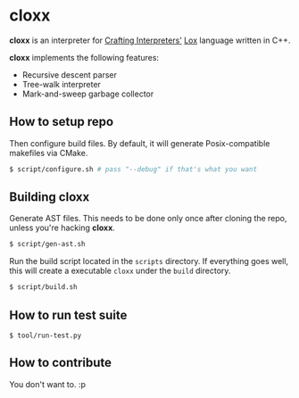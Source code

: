 # cloxx

__cloxx__ is an interpreter for [Crafting Interpreters'](http://www.craftinginterpreters.com/) [Lox](http://www.craftinginterpreters.com/the-lox-language.html) language written in C++.

__cloxx__ implements the following features:
- Recursive descent parser
- Tree-walk interpreter
- Mark-and-sweep garbage collector

## How to setup repo

Then configure build files. By default, it will generate Posix-compatible makefiles via CMake.
```bash
$ script/configure.sh # pass "--debug" if that's what you want
```

## Building cloxx

Generate AST files. This needs to be done only once after cloning the repo, unless you're hacking __cloxx__.
```bash
$ script/gen-ast.sh
```

Run the build script located in the `scripts` directory. If everything goes well, this will create a executable `cloxx` under the `build` directory.
```bash
$ script/build.sh
```

## How to run test suite

```
$ tool/run-test.py
```

## How to contribute

You don't want to. :p
